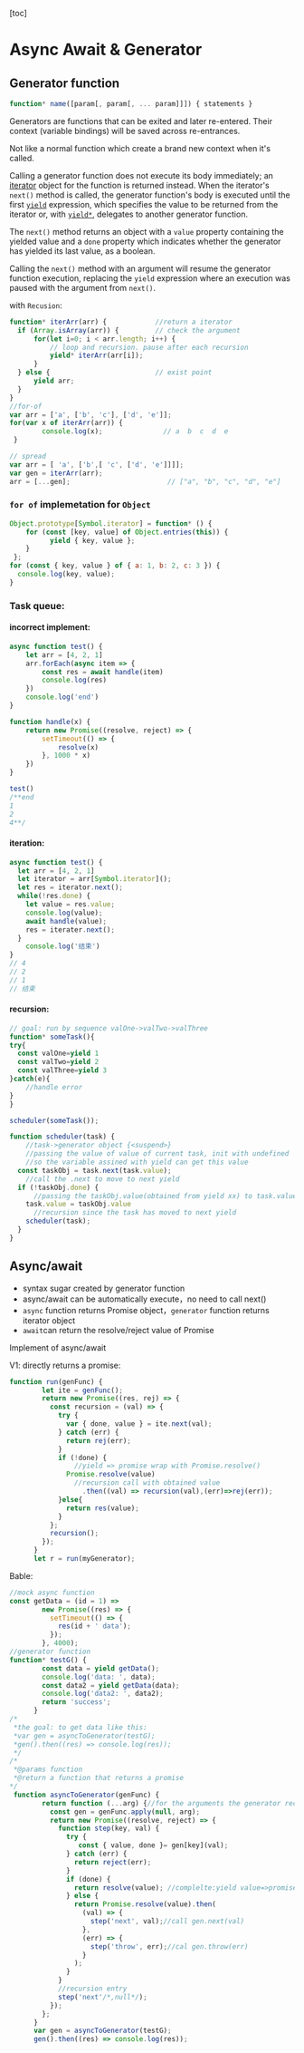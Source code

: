 [toc]

# Async Await & Generator

## Generator function

```js
function* name([param[, param[, ... param]]]) { statements }
```

Generators are functions that can be exited and later re-entered. Their context (variable bindings) will be saved across re-entrances.

Not like a normal function which create a brand new context when it's called.

Calling a generator function does not execute its body immediately; an [iterator](https://developer.mozilla.org/en-US/docs/Web/JavaScript/Reference/Iteration_protocols#iterator) object for the function is returned instead. When the iterator's `next()` method is called, the generator function's body is executed until the first [`yield`](https://developer.mozilla.org/en-US/docs/Web/JavaScript/Reference/Operators/yield) expression, which specifies the value to be returned from the iterator or, with [`yield*`](https://developer.mozilla.org/en-US/docs/Web/JavaScript/Reference/Operators/yield*), delegates to another generator function. 

The `next()` method returns an object with a `value` property containing the yielded value and a `done` property which indicates whether the generator has yielded its last value, as a boolean. 

Calling the `next()` method with an argument will resume the generator function execution, replacing the `yield` expression where an execution was paused with the argument from `next()`.

with `Recusion`:

```js
function* iterArr(arr) {            //return a iterator
  if (Array.isArray(arr)) {         // check the argument
      for(let i=0; i < arr.length; i++) {
          // loop and recursion. pause after each recursion
          yield* iterArr(arr[i]);   
      }
  } else {                          // exist point    
      yield arr;
  }
}
//for-of 
var arr = ['a', ['b', 'c'], ['d', 'e']];
for(var x of iterArr(arr)) {
        console.log(x);               // a  b  c  d  e
 }

// spread
var arr = [ 'a', ['b',[ 'c', ['d', 'e']]]];
var gen = iterArr(arr);
arr = [...gen];                        // ["a", "b", "c", "d", "e"]
```

### `for of`  implemetation for `Object` 

```js
Object.prototype[Symbol.iterator] = function* () {
    for (const [key, value] of Object.entries(this)) {
          yield { key, value };
    }
 };
for (const { key, value } of { a: 1, b: 2, c: 3 }) {
  console.log(key, value);
}
```

### Task queue:

#### incorrect implement:

```js
async function test() {
	let arr = [4, 2, 1]
	arr.forEach(async item => {
		const res = await handle(item)
		console.log(res)
	})
	console.log('end')
}

function handle(x) {
	return new Promise((resolve, reject) => {
		setTimeout(() => {
			resolve(x)
		}, 1000 * x)
	})
}

test()
/**end
1
2
4**/
```

#### iteration:

```js
async function test() {
  let arr = [4, 2, 1]
  let iterator = arr[Symbol.iterator]();
  let res = iterator.next();
  while(!res.done) {
    let value = res.value;
    console.log(value);
    await handle(value);
    res = iterater.next();
  }
	console.log('结束')
}
// 4
// 2
// 1
// 结束
```

#### recursion:

```js
// goal: run by sequence valOne->valTwo->valThree
function* someTask(){
try{
  const valOne=yield 1
  const valTwo=yield 2
  const valThree=yield 3
}catch(e){
    //handle error
}
}

scheduler(someTask());

function scheduler(task) {
    //task->generator object {<suspend>}
    //passing the value of value of current task, init with undefined
    //so the variable assined with yield can get this value
  const taskObj = task.next(task.value);
    //call the .next to move to next yield
  if (!taskObj.done) {
      //passing the taskObj.value(obtained from yield xx) to task.value
    task.value = taskObj.value
      //recursion since the task has moved to next yield
    scheduler(task);
  }
}
```



## Async/await

- syntax sugar created by generator function
- async/await can be automatically execute，no need to call next()
- `async` function returns Promise object，`generator` function returns iterator object
- `await`can return the resolve/reject value of Promise

Implement of async/await

V1: directly returns a promise:

```js
function run(genFunc) {
        let ite = genFunc();
        return new Promise((res, rej) => {
          const recursion = (val) => {
            try {
              var { done, value } = ite.next(val);
            } catch (err) {
              return rej(err);
            }
            if (!done) {
                //yield => promise wrap with Promise.resolve()
              Promise.resolve(value)
                //recursion call with obtained value
                  .then((val) => recursion(val),(err)=>rej(err));
            }else{
              return res(value);
            }
          };
          recursion();
        });
      }
      let r = run(myGenerator);
```

Bable:

```js
//mock async function
const getData = (id = 1) =>
        new Promise((res) => {
          setTimeout(() => {
            res(id + ' data');
          });
        }, 4000);
//generator function
function* testG() {
        const data = yield getData();
        console.log('data: ', data);
        const data2 = yield getData(data);
        console.log('data2: ', data2);
        return 'success';
      }
/*
 *the goal: to get data like this: 
 *var gen = asyncToGenerator(testG); 
 *gen().then((res) => console.log(res));
 */
/*
 *@params function 
 *@return a function that returns a promise
*/
 function asyncToGenerator(genFunc) {
        return function (...arg) {//for the arguments the generator recieves
          const gen = genFunc.apply(null, arg);
          return new Promise((resolve, reject) => {
            function step(key, val) {
              try {
                 const { value, done }= gen[key](val); 
              } catch (err) {
                return reject(err);
              }
              if (done) {
                return resolve(value); //complelte:yield value=>promise resolve(value)
              } else {
                return Promise.resolve(value).then(
                  (val) => {
                    step('next', val);//call gen.next(val)
                  },
                  (err) => {
                    step('throw', err);//cal gen.throw(err)
                  }
                );
              }
            }
            //recursion entry
            step('next'/*,null*/);
          });
        };
      }
      var gen = asyncToGenerator(testG);
      gen().then((res) => console.log(res));
```

